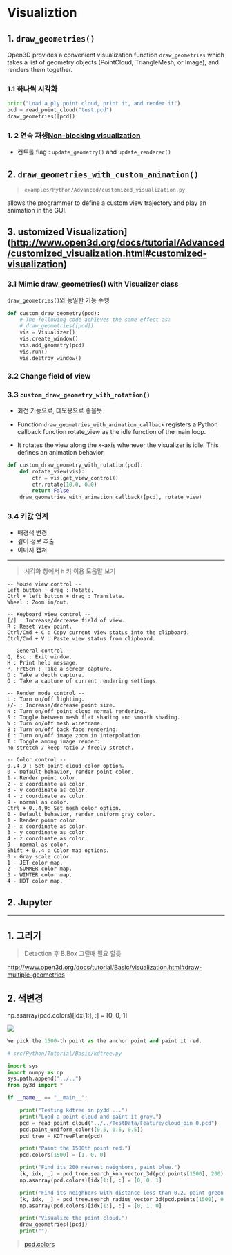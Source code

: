 # Visualiztion 


## 1. `draw_geometries()`

Open3D provides a convenient visualization function `draw_geometries` which takes a list of geometry objects (PointCloud, TriangleMesh, or Image), and renders them together. 

### 1.1 하나씩 시각화 

```python
print("Load a ply point cloud, print it, and render it")
pcd = read_point_cloud("test.pcd")
draw_geometries([pcd])
```


### 1. 2 연속 재생[Non-blocking visualization](http://www.open3d.org/docs/tutorial/Advanced/non_blocking_visualization.html#non-blocking-visualization)

- 컨트롤 flag : `update_geometry()` and `update_renderer()`


## 2. `draw_geometries_with_custom_animation()`

> `examples/Python/Advanced/customized_visualization.py`

 allows the programmer to define a custom view trajectory and play an animation in the GUI. 



## 3. ustomized Visualization](http://www.open3d.org/docs/tutorial/Advanced/customized_visualization.html#customized-visualization)

### 3.1 Mimic draw_geometries() with Visualizer class

`draw_geometries()`와 동일한 기능 수행 


```python
def custom_draw_geometry(pcd):
    # The following code achieves the same effect as:
    # draw_geometries([pcd])
    vis = Visualizer()
    vis.create_window()
    vis.add_geometry(pcd)
    vis.run()
    vis.destroy_window()
```



### 3.2 Change field of view



### 3.3 `custom_draw_geometry_with_rotation()`

- 회전 기능으로, 데모용으로 좋을듯 

- Function `draw_geometries_with_animation_callback` registers a Python callback function rotate_view as the idle function of the main loop.

- It rotates the view along the x-axis whenever the visualizer is idle. This defines an animation behavior.

```python
def custom_draw_geometry_with_rotation(pcd):
    def rotate_view(vis):
        ctr = vis.get_view_control()
        ctr.rotate(10.0, 0.0)
        return False
    draw_geometries_with_animation_callback([pcd], rotate_view)
```

### 3.4 키값 연계 

- 배경색 변경 
- 깊이 정보 추출
- 이미지 캡쳐 




---

> 시각화 창에서 `h` 키 이용 도움말 보기

```
-- Mouse view control --
Left button + drag : Rotate.
Ctrl + left button + drag : Translate.
Wheel : Zoom in/out.

-- Keyboard view control --
[/] : Increase/decrease field of view.
R : Reset view point.
Ctrl/Cmd + C : Copy current view status into the clipboard.
Ctrl/Cmd + V : Paste view status from clipboard.

-- General control --
Q, Esc : Exit window.
H : Print help message.
P, PrtScn : Take a screen capture.
D : Take a depth capture.
O : Take a capture of current rendering settings.

-- Render mode control --
L : Turn on/off lighting.
+/- : Increase/decrease point size.
N : Turn on/off point cloud normal rendering.
S : Toggle between mesh flat shading and smooth shading.
W : Turn on/off mesh wireframe.
B : Turn on/off back face rendering.
I : Turn on/off image zoom in interpolation.
T : Toggle among image render:
no stretch / keep ratio / freely stretch.

-- Color control --
0..4,9 : Set point cloud color option.
0 - Default behavior, render point color.
1 - Render point color.
2 - x coordinate as color.
3 - y coordinate as color.
4 - z coordinate as color.
9 - normal as color.
Ctrl + 0..4,9: Set mesh color option.
0 - Default behavior, render uniform gray color.
1 - Render point color.
2 - x coordinate as color.
3 - y coordinate as color.
4 - z coordinate as color.
9 - normal as color.
Shift + 0..4 : Color map options.
0 - Gray scale color.
1 - JET color map.
2 - SUMMER color map.
3 - WINTER color map.
4 - HOT color map.
```










## 2. Jupyter 


---





## 1. 그리기 

> Detection 후 B.Box 그릴때 필요 할듯 
 
http://www.open3d.org/docs/tutorial/Basic/visualization.html#draw-multiple-geometries


## 2. 색변경 


np.asarray(pcd.colors)[idx[1:], :] = [0, 0, 1]

![](https://cdn-ak.f.st-hatena.com/images/fotolife/r/robonchu/20180225/20180225112642.png)

```python
We pick the 1500-th point as the anchor point and paint it red.

# src/Python/Tutorial/Basic/kdtree.py

import sys
import numpy as np
sys.path.append("../..")
from py3d import *

if __name__ == "__main__":

    print("Testing kdtree in py3d ...")
    print("Load a point cloud and paint it gray.")
    pcd = read_point_cloud("../../TestData/Feature/cloud_bin_0.pcd")
    pcd.paint_uniform_color([0.5, 0.5, 0.5])
    pcd_tree = KDTreeFlann(pcd)

    print("Paint the 1500th point red.")
    pcd.colors[1500] = [1, 0, 0]

    print("Find its 200 nearest neighbors, paint blue.")
    [k, idx, _] = pcd_tree.search_knn_vector_3d(pcd.points[1500], 200)
    np.asarray(pcd.colors)[idx[1:], :] = [0, 0, 1]

    print("Find its neighbors with distance less than 0.2, paint green.")
    [k, idx, _] = pcd_tree.search_radius_vector_3d(pcd.points[1500], 0.2)
    np.asarray(pcd.colors)[idx[1:], :] = [0, 1, 0]

    print("Visualize the point cloud.")
    draw_geometries([pcd])
    print("")
```



> [pcd.colors](http://www.open3d.org/docs/tutorial/Basic/kdtree.html#using-search-radius-vector-3d)
